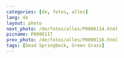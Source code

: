 ```yaml
---
categories: [de, fotos, alles]
lang: de
layout: photo
next_photo: /de/fotos/alles/P0000114.html
picname: P0000117
prev_photo: /de/fotos/alles/P0000116.html
tags: [Dead Springbock, Green Grass]
---
```

